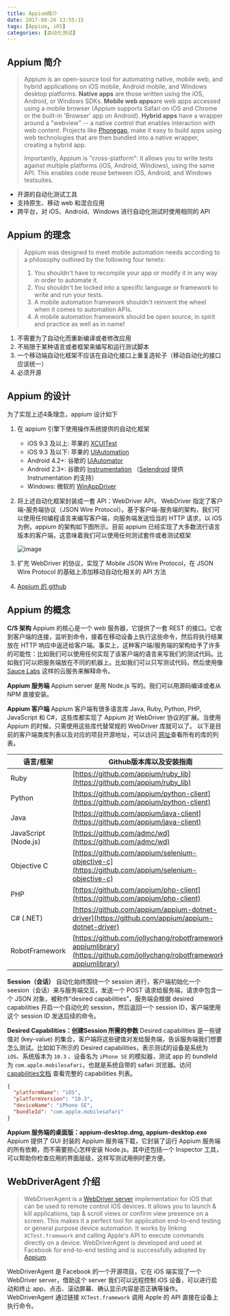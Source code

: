 ```yaml
---
title: Appium简介
date: 2017-08-26 13:55:15
tags: [Appium, iOS]
categories: [自动化测试]
---
```


## Appium 简介

> Appium is an open-source tool for automating native, mobile web, and hybrid applications on iOS mobile, Android mobile, and Windows desktop platforms. **Native apps** are those written using the iOS, Android, or Windows SDKs. **Mobile web apps**are web apps accessed using a mobile browser (Appium supports Safari on iOS and Chrome or the built-in 'Browser' app on Android). **Hybrid apps** have a wrapper around a "webview" -- a native control that enables interaction with web content. Projects like [Phonegap](http://phonegap.com/), make it easy to build apps using web technologies that are then bundled into a native wrapper, creating a hybrid app.
>
> Importantly, Appium is "cross-platform": it allows you to write tests against multiple platforms (iOS, Android, Windows), using the same API. This enables code reuse between iOS, Android, and Windows testsuites.

- 开源的自动化测试工具
- 支持原生、移动 web 和混合应用
- 跨平台，对 iOS、Android、Windows 进行自动化测试时使用相同的 API

<!-- more -->

## Appium 的理念

> Appium was designed to meet mobile automation needs according to a philosophy outlined by the following four tenets:
>
> 1. You shouldn't have to recompile your app or modify it in any way in order to automate it.
> 2. You shouldn't be locked into a specific language or framework to write and run your tests.
> 3. A mobile automation framework shouldn't reinvent the wheel when it comes to automation APIs.
> 4. A mobile automation framework should be open source, in spirit and practice as well as in name!

1. 不需要为了自动化而重新编译或者修改应用
2. 不局限于某种语言或者框架来编写和运行测试脚本
3. 一个移动端自动化框架不应该在自动化接口上重复造轮子（移动自动化的接口应该统一）
4. 必须开源

## Appium 的设计

为了实现上述4条理念，appium 设计如下

1. 在 appium 引擎下使用操作系统提供的自动化框架
    - iOS 9.3 及以上: 苹果的 [XCUITest](https://developer.apple.com/reference/xctest)
    - iOS 9.3 及以下: 苹果的 [UIAutomation](https://developer.apple.com/library/ios/documentation/DeveloperTools/Reference/UIAutomationRef/)
    - Android 4.2+: 谷歌的 [UiAutomator](http://developer.android.com/tools/help/uiautomator/index.html)
    - Android 2.3+: 谷歌的 [Instrumentation](http://developer.android.com/reference/android/app/Instrumentation.html) （[Selendroid](http://selendroid.io/) 提供 Instrumentation 的支持）
    - Windows: 微软的 [WinAppDriver](http://github.com/microsoft/winappdriver)

2. 将上述自动化框架封装成一套 API：WebDriver API， WebDriver 指定了客户端-服务端协议（JSON Wire Protocol）。基于客户端-服务端的架构，我们可以使用任何编程语言来编写客户端，向服务端发送恰当的 HTTP 请求，以 iOS 为例，appium 的架构如下图所示。目前 appium 已经实现了大多数流行语言版本的客户端，这意味着我们可以使用任何测试套件或者测试框架

   ![image](http://wx3.sinaimg.cn/large/73f872f5gy1fhny04nxunj20ll0ip0t7.jpg)

3. 扩充 WebDriver 的协议，实现了 Mobile JSON Wire Protocol，在 JSON Wire Protocol 的基础上添加移动自动化相关的 API 方法

4. [Appium 的 github](https://github.com/appium)

## Appium 的概念

**C/S 架构**
Appium 的核心是一个 web 服务器，它提供了一套 REST 的接口。它收到客户端的连接，监听到命令，接着在移动设备上执行这些命令，然后将执行结果放在 HTTP 响应中返还给客户端。事实上，这种客户端/服务端的架构给予了许多的可能性：比如我们可以使用任何实现了该客户端的语言来写我们的测试代码。比如我们可以把服务端放在不同的机器上。比如我们可以只写测试代码，然后使用像 [Sauce Labs](https://saucelabs.com/mobile) 这样的云服务来解释命令。

**Appium 服务端**
Appium server 是用 Node.js 写的。我们可以用源码编译或者从 NPM 直接安装。

**Appium 客户端**
Appium 客户端有很多语言库 Java, Ruby, Python, PHP, JavaScript 和 C#，这些库都实现了 Appium 对 WebDriver 协议的扩展。当使用 Appium 的时候，只需使用这些库代替常规的 WebDriver 库就可以了。 以下是目前的客户端类库列表以及对应的项目开源地址，可以访问 [网址](https://github.com/appium/appium/blob/master/docs/en/about-appium/appium-clients.md)查看所有的库的列表。

| 语言/框架             | Github版本库以及安装指南                          |
| -------------------- | ---------------------------------------- |
| Ruby                 | [https://github.com/appium/ruby_lib](https://github.com/appium/ruby_lib) |
| Python               | [https://github.com/appium/python-client](https://github.com/appium/python-client) |
| Java                 | [https://github.com/appium/java-client](https://github.com/appium/java-client) |
| JavaScript (Node.js) | [https://github.com/admc/wd](https://github.com/admc/wd) |
| Objective C          | [https://github.com/appium/selenium-objective-c](https://github.com/appium/selenium-objective-c) |
| PHP                  | [https://github.com/appium/php-client](https://github.com/appium/php-client) |
| C# (.NET)            | [https://github.com/appium/appium-dotnet-driver](https://github.com/appium/appium-dotnet-driver) |
| RobotFramework       | [https://github.com/jollychang/robotframework-appiumlibrary](https://github.com/jollychang/robotframework-appiumlibrary) |

**Session（会话）**
自动化始终围绕一个 session 进行，客户端初始化一个 seesion（会话）来与服务端交互，发送一个 POST 请求给服务端，请求中包含一个 JSON 对象，被称作“desired capabilities”，服务端会根据 desired capabilities 开启一个自动化的 session，然后返回一个 session ID，客户端使用这个 session ID 发送后续的命令。

**Desired Capabilities：创建Session 所需的参数**
Desired capabilities 是一些键值对 (key-value) 的集合，客户端将这些键值对发给服务端，告诉服务端我们想要怎么测试。比如如下所示的 Desired capabilities，表示测试的设备是系统为 `iOS`、系统版本为 `10.3` 、设备名为 `iPhone SE` 的模拟器，测试 app 的 bundleId 为 `com.apple.mobilesafari`，也就是系统自带的 safari 浏览器。访问 [capabilities文档](https://github.com/appium/appium/blob/master/docs/en/writing-running-appium/caps.md) 查看完整的 capabilities 列表。

```json
{
  "platformName": "iOS",
  "platformVersion": "10.3",
  "deviceName": "iPhone SE",
  "bundleId": "com.apple.mobilesafari"
}
```

**Appium 服务端的桌面版：appium-desktop.dmg, appium-desktop.exe**
Appium 提供了 GUI 封装的 Appium 服务端下载，它封装了运行 Appium 服务端的所有依赖，而不需要担心怎样安装 Node.js。其中还包括一个 Inspector 工具，可以帮助你检查应用的界面层级，这样写测试用例时更方便。

## WebDriverAgent 介绍

> WebDriverAgent is a [WebDriver server](https://w3c.github.io/webdriver/webdriver-spec.html) implementation for iOS that can be used to remote control iOS devices. It allows you to launch & kill applications, tap & scroll views or confirm view presence on a screen. This makes it a perfect tool for application end-to-end testing or general purpose device automation. It works by linking `XCTest.framework` and calling Apple's API to execute commands directly on a device. WebDriverAgent is developed and used at Facebook for end-to-end testing and is successfully adopted by [Appium](http://appium.io/).

WebDriverAgent 是 Facebook 的一个开源项目，它在 iOS 端实现了一个 WebDriver server，借助这个 server 我们可以远程控制 iOS 设备，可以进行启动和终止 app、点击、滚动屏幕、确认显示内容是否正确等操作。WebDriverAgent 通过链接 `XCTest.framework` 调用 Apple 的 API 直接在设备上执行命令。
